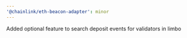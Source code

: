 ```yaml
---
'@chainlink/eth-beacon-adapter': minor
---
```


Added optional feature to search deposit events for validators in limbo
